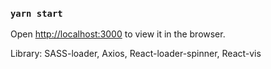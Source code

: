 ### `yarn start`

Open [http://localhost:3000](http://localhost:3000) to view it in the browser.

Library:
SASS-loader, Axios, React-loader-spinner, React-vis